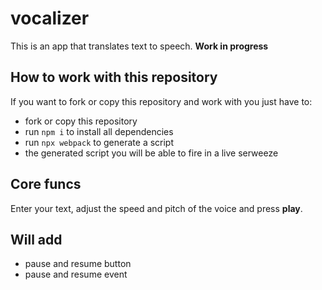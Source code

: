# vocalizer

This is an app that translates text to speech.
**Work in progress**

## How to work with this repository

If you want to fork or copy this repository and work with you just have to:

- fork or copy this repository
- run `npm i` to install all dependencies
- run `npx webpack` to generate a script
- the generated script you will be able to fire in a live serweeze

## Core funcs

Enter your text, adjust the speed and pitch of the voice and press **play**.

## Will add

- pause and resume button
- pause and resume event
